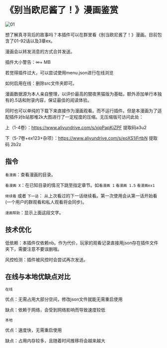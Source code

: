 # 《别当欧尼酱了！》漫画鉴赏

![01](https://user-images.githubusercontent.com/11630758/212644184-e0c65734-2183-4281-8b23-e6fc9e98042d.jpg)

想了解真寻背后的故事吗？本插件可以在群里看《别当欧尼酱了！》漫画。目前包含了01-92话以及3章ex。

漫画会以转发消息的方式合并发送。

插件大小警告：∞+ MB

若觉得插件过大，可以尝试使用menu.json进行在线浏览

如何启用在线：删除src文件夹即可。

漫画数据源为本人亲自整理，以评价最高的闇夜黑猫版为基础，额外添加单行本独有的.5话和附录内容，保证最佳的阅读体验。

同时也可以单纯的下载下来直接作为漫画观看。而不运行插件。但是本漫画为了适配插件对b站那堆2k大图进行了一定程度的压缩。无压缩版可访问此处：

上（1-4卷）：https://www.aliyundrive.com/s/xipPapKiZPF 提取码a3u2

下（5-7卷+ex123+杂项）：https://www.aliyundrive.com/s/eoXS1iFrtbN 提取码 2b2z

## 指令

`看漫画`：查看漫画的目录。

`看漫画 X`：在已知目录的情况下跳至指定章节。如`看漫画 1` `看漫画 1.5` `看漫画ex1` 

`继续看` 或者 `下一话`： 从上次看过的下一话继续看。第一次使用会从第一话开始看 (一个用户的群观看和私人观看将会同步)。

`漫画帮助`：显示上面这段文字。


## 技术优化

低依赖：本插件仅依赖nb。作为代价，玩家的观看记录直接用json存在插件文件夹下，需要注意不要误删哦。

风控检测：插件被风控时会尝试再次发送。

## 在线与本地优缺点对比

`在线`

优点：无需占用大部分空间，修改json文件就能无需重启使用

缺点：依赖于网络，会受到网络影响而导致速度较低

`本地`

优点：速度快，无需重启使用

缺点：占用内存较多，且随着时间推移将会越来越大


